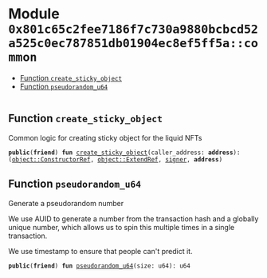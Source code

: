 
<a id="0x801c65c2fee7186f7c730a9880bcbcd52a525c0ec787851db01904ec8ef5ff5a_common"></a>

# Module `0x801c65c2fee7186f7c730a9880bcbcd52a525c0ec787851db01904ec8ef5ff5a::common`



-  [Function `create_sticky_object`](#0x801c65c2fee7186f7c730a9880bcbcd52a525c0ec787851db01904ec8ef5ff5a_common_create_sticky_object)
-  [Function `pseudorandom_u64`](#0x801c65c2fee7186f7c730a9880bcbcd52a525c0ec787851db01904ec8ef5ff5a_common_pseudorandom_u64)


<pre><code></code></pre>



<a id="0x801c65c2fee7186f7c730a9880bcbcd52a525c0ec787851db01904ec8ef5ff5a_common_create_sticky_object"></a>

## Function `create_sticky_object`

Common logic for creating sticky object for the liquid NFTs


<pre><code><b>public</b>(<b>friend</b>) <b>fun</b> <a href="common.md#0x801c65c2fee7186f7c730a9880bcbcd52a525c0ec787851db01904ec8ef5ff5a_common_create_sticky_object">create_sticky_object</a>(caller_address: <b>address</b>): (<a href="_ConstructorRef">object::ConstructorRef</a>, <a href="_ExtendRef">object::ExtendRef</a>, <a href="">signer</a>, <b>address</b>)
</code></pre>



<a id="0x801c65c2fee7186f7c730a9880bcbcd52a525c0ec787851db01904ec8ef5ff5a_common_pseudorandom_u64"></a>

## Function `pseudorandom_u64`

Generate a pseudorandom number

We use AUID to generate a number from the transaction hash and a globally unique
number, which allows us to spin this multiple times in a single transaction.

We use timestamp to ensure that people can't predict it.


<pre><code><b>public</b>(<b>friend</b>) <b>fun</b> <a href="common.md#0x801c65c2fee7186f7c730a9880bcbcd52a525c0ec787851db01904ec8ef5ff5a_common_pseudorandom_u64">pseudorandom_u64</a>(size: u64): u64
</code></pre>
